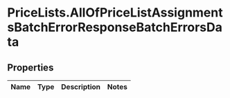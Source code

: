 # PriceLists.AllOfPriceListAssignmentsBatchErrorResponseBatchErrorsData

## Properties
Name | Type | Description | Notes
------------ | ------------- | ------------- | -------------
